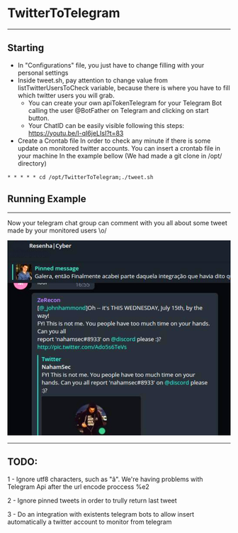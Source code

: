 # TwitterToTelegram
-------------
## Starting
- In "Configurations" file, you just have to change filling with your personal settings
- Inside tweet.sh, pay attention to change value from listTwitterUsersToCheck variable, because there is where you have to fill which twitter users you will grab.
  - You can create your own apiTokenTelegram for your Telegram Bot calling the user @BotFather on Telegram and clicking on start button. 
  - Your ChatID can be easily visible following this steps: https://youtu.be/I-qI6jeLIsI?t=83
- Create a Crontab file
In order to check any minute if there is some update on monitored twitter accounts. 
You can insert a crontab file in your machine
In the example bellow (We had made a git clone in /opt/ directory)
```
* * * * * cd /opt/TwitterToTelegram;./tweet.sh
```

## Running Example 
-------------
Now your telegram chat group can comment with you all about some tweet made by your monitored users \o/

![alt text](https://github.com/bminossi/TwitterToTelegram/blob/master/examples/working.png?raw=true)

-------------
## TODO:
1 - Ignore utf8 characters, such as "â". We're having problems with Telegram Api after the url encode proccess %e2

2 - Ignore pinned tweets in order to trully return last tweet

3 - Do an integration with existents telegram bots to allow insert automatically a twitter account to monitor from telegram
